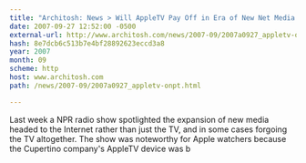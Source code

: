 ```yaml
---
title: "Architosh: News > Will AppleTV Pay Off in Era of New Net Media: Prominent VC says AppleTV Experience Amazing"
date: 2007-09-27 12:52:00 -0500
external-url: http://www.architosh.com/news/2007-09/2007a0927_appletv-onpt.html
hash: 8e7dcb6c513b7e4bf28892623eccd3a8
year: 2007
month: 09
scheme: http
host: www.architosh.com
path: /news/2007-09/2007a0927_appletv-onpt.html

---
```


Last week a NPR radio show spotlighted the expansion of new media headed to the Internet rather than just the TV, and in some cases forgoing the TV altogether. The show was noteworthy for Apple watchers because the Cupertino company's AppleTV device was b
